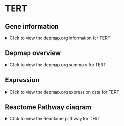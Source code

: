 <h1>TERT</h1>

<h2>Gene information</h2>
<details>
  <summary>Click to view the depmap.org information for TERT</summary>
  <p><a href="https://depmap.org/portal/gene/TERT?tab=about" target="_BLANK">Open page in a new tab...</a></p>
  <iframe src="https://depmap.org/portal/gene/TERT?tab=about" style="border:none;width:100%;height:800px"></iframe>
</details>

<h2>Depmap overview</h2>
<details>
  <summary>Click to view the depmap.org summary for TERT</summary>
  <p><a href="https://depmap.org/portal/gene/TERT?tab=overview" target="_BLANK">Open page in a new tab...</a></p>
  <iframe src="https://depmap.org/portal/gene/TERT?tab=overview" style="border:none;width:100%;height:800px"></iframe>
</details>

<h2>Expression</h2>
<details>
  <summary>Click to view the depmap.org expression data for TERT</summary>
  <p><a href="https://depmap.org/portal/gene/TERT?tab=characterization" target="_BLANK">Open page in a new tab...</a></p>
  <iframe src="https://depmap.org/portal/gene/TERT?tab=characterization" style="border:none;width:100%;height:800px"></iframe>
</details>



<h2>Reactome Pathway diagram</h2>
<details>
  <summary>Click to view the Reactome pathway for TERT</summary>
  <p><a href="https://reactome.org/PathwayBrowser/#/R-HSA-201722" target="_BLANK">Open page in a new tab...</a></p>
  <p>Formation of the beta-catenin:TCF transactivating complex</p>
<iframe src="https://reactome.org/PathwayBrowser/#/R-HSA-201722" style="border:none;width:100%;height:800px"></iframe>
</details>



